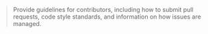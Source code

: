> Provide guidelines for contributors, including how to submit pull requests, code style standards, and information on how issues are managed.
